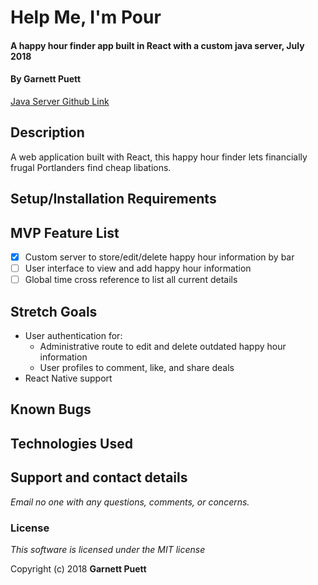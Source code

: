 # Help Me, I'm Pour

#### A happy hour finder app built in React with a custom java server, July 2018

#### By Garnett Puett

<a href='https://github.com/gpuett/im-pour-java-server'>Java Server Github Link</a>

## Description
A web application built with React, this happy hour finder lets financially frugal Portlanders find cheap libations.

## Setup/Installation Requirements

## MVP Feature List
 - [x] Custom server to store/edit/delete happy hour information by bar
 - [ ] User interface to view and add happy hour information
 - [ ] Global time cross reference to list all current details

## Stretch Goals
* User authentication for:
  * Administrative route to edit and delete outdated happy hour information
  * User profiles to comment, like, and share deals
* React Native support

## Known Bugs

## Technologies Used

## Support and contact details

_Email no one with any questions, comments, or concerns._

### License

*This software is licensed under the MIT license*

Copyright (c) 2018 **Garnett Puett**
